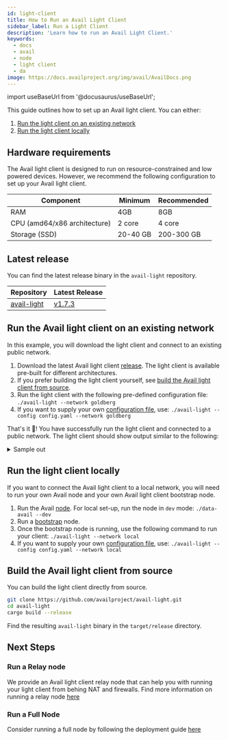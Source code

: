 ```yaml
---
id: light-client
title: How to Run an Avail Light Client
sidebar_label: Run a Light Client
description: 'Learn how to run an Avail Light Client.'
keywords:
  - docs
  - avail
  - node
  - light client
  - da
image: https://docs.availproject.org/img/avail/AvailDocs.png
---
```


import useBaseUrl from '@docusaurus/useBaseUrl';

This guide outlines how to set up an Avail light client. You can either:

1. [<ins>Run the light client on an existing network</ins>](#run-the-avail-light-client-on-an-existing-network)
2. [<ins>Run the light client locally</ins>](#run-the-light-client-locally)

## Hardware requirements

The Avail light client is designed to run on resource-constrained and low powered devices. However, we recommend the following configuration to set up your Avail light client.

| Component                    | Minimum  | Recommended |
| ---------------------------- | -------- | ----------- |
| RAM                          | 4GB      | 8GB         |
| CPU (amd64/x86 architecture) | 2 core   | 4 core      |
| Storage (SSD)                | 20-40 GB | 200-300 GB  |

## Latest release

You can find the latest release binary in the `avail-light` repository.

| Repository                                                            | Latest Release                                                                       |
| --------------------------------------------------------------------- | ------------------------------------------------------------------------------------ |
| [<ins>avail-light</ins>](https://github.com/availproject/avail-light) | [<ins>v1.7.3</ins>](https://github.com/availproject/avail-light/releases/tag/v1.7.3) |

## Run the Avail light client on an existing network

In this example, you will download the light client and connect to an existing public network.

1. Download the latest Avail light client [<ins>release</ins>](https://github.com/availproject/avail-light/releases/). The light client is available pre-built for different architectures.
2. If you prefer building the light client yourself, see [<ins>build the Avail light client from source</ins>](#build-the-avail-light-client-from-source).
3. Run the light client with the following pre-defined configuration file:
`./avail-light --network goldberg`
4. If you want to supply your own [<ins>configuration file</ins>](https://github.com/availproject/avail-light#configuration-reference), use:
`./avail-light --config config.yaml --network goldberg`

That's it 🎉! You have successfully run the light client and connected to a public network. The light client should show output similar to the following:
<details>
<summary> Sample out </summary>

The client output should look like this:

```shell
2023-06-04T02:56:31.871284Z  INFO avail_light::telemetry: Metrics server on http://0.0.0.0:9520/metrics
2023-06-04T02:56:31.884271Z  INFO avail_light::http: RPC running on http://127.0.0.1:7000
2023-06-04T02:56:31.884386Z  INFO avail_light::network: Local peer id: PeerId("12D3KooWQ77VEayXfSPWcj6ucAGcjZRTL8ANmtjsuULoyToGSBoo"). Public key: Ed25519(PublicKey(compressed): d44de4113b372855a655f1675325379705aa7a273698194e8e6814dab7791a).
2023-06-04T02:56:31.884605Z  INFO Server::run{addr=127.0.0.1:7000}: warp::server: listening on http://127.0.0.1:7000
2023-06-04T02:56:31.892181Z  INFO avail_light::network::event_loop: Local node is listening on "/ip4/127.0.0.1/udp/37000/quic-v1"
2023-06-04T02:56:31.892487Z  INFO avail_light: Bootstraping the DHT with bootstrap nodes...
2023-06-04T02:56:31.892487Z  INFO avail_light::network::event_loop: Local node is listening on "/ip4/192.168.1.146/udp/37000/quic-v1"
2023-06-04T02:56:31.892540Z  INFO avail_light::network::event_loop: Local node is listening on "/ip4/127.0.0.1/tcp/37000"
2023-06-04T02:56:31.892745Z  INFO avail_light::network::event_loop: Local node is listening on "/ip4/192.168.1.146/tcp/37000"
2023-06-04T02:56:42.220179Z  INFO avail_light::rpc: Connection established to the node: wss://kate-beta.avail.tools:443/ws <v1.6.0-99b85257d6b/data-avail/9>
2023-06-04T02:56:42.444576Z  INFO avail_light::light_client: Starting light client...
2023-06-04T02:56:43.453935Z  INFO avail_light::subscriptions: Received finalized block header header.number=2074
2023-06-04T02:56:43.455236Z  INFO avail_light::light_client: Processing finalized block block_number=2074 block_delay=0
2023-06-04T02:56:43.456055Z  INFO avail_light::light_client: Random cells generated: 4 block_number=2074 cells_requested=4
2023-06-04T02:56:43.617885Z  INFO avail_light::light_client: Number of cells fetched from DHT: 0 block_number=2074 cells_from_dht=0
2023-06-04T02:56:43.820098Z  INFO avail_light::light_client: Number of cells fetched from RPC: 4 block_number=2074 cells_from_rpc=4
2023-06-04T02:56:43.889260Z  INFO avail_light::light_client: Completed 4 verification rounds in 	433.968ms block_number=2074
2023-06-04T02:56:43.889395Z  INFO avail_light::light_client: Confidence factor: 93.75 block_number=2074 confidence=93.75
2023-06-04T02:56:43.889495Z  INFO avail_light::light_client: Partition cells received. Time elapsed: 	0ns block_number=2074 partition_retrieve_time_elapsed=0.0 partition_cells_fetched=4
2023-06-04T02:56:44.050133Z  INFO avail_light::light_client: DHT PUT operation success rate: inf block_number=2074
2023-06-04T02:56:44.050211Z  INFO avail_light::light_client: 4 cells inserted into DHT. Time elapsed: 	160.697ms block_number=2074 partition_dht_insert_time_elapsed=0.160697
```

</details>

<!--
## Option 2: Build From Source

To compile the client source code, run:

```bash
cd avail-light
cargo run
```

The client creates a default `config.yaml` file, initially unconnected to any network.

Once the build is complete, run:

```bash
./avail-light -c config.yaml
```
-->


## Run the light client locally

If you want to connect the Avail light client to a local network, you will need to run your own Avail node and your own Avail light client bootstrap node.

1. Run the Avail [<ins>node</ins>](/docs/operate/node/0020-full-node-binaries.md). For local set-up, run the node in `dev` mode:
`./data-avail --dev`
2. Run a <ins>[bootstrap</ins>](/docs/operate/node/0050-bootstrap-node.md) node.
3. Once the bootstrap node is running, use the following command to run your client:
`./avail-light --network local`
4. If you want to supply your own [<ins>configuration file</ins>](https://github.com/availproject/avail-light#configuration-reference), use:
`./avail-light --config config.yaml --network local`

## Build the Avail light client from source

You can build the light client directly from source.

```sh
git clone https://github.com/availproject/avail-light.git
cd avail-light
cargo build --release
```

Find the resulting `avail-light` binary in the `target/release` directory.

## Next Steps

### Run a Relay node

We provide an Avail light client relay node that can help you with running your light client from behing NAT and firewalls. Find more information on running a relay node [<ins>here</ins>](/docs/operate/node/0060-relay-node.md)

### Run a Full Node

Consider running a full node by following the deployment guide [<ins>here</ins>](/docs/operate/node/0020-full-node-binaries.md)
